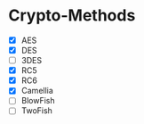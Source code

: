 # Crypto-Methods

- [x] AES
- [x] DES
- [ ] 3DES
- [x] RC5
- [x] RC6
- [x] Camellia
- [ ] BlowFish
- [ ] TwoFish